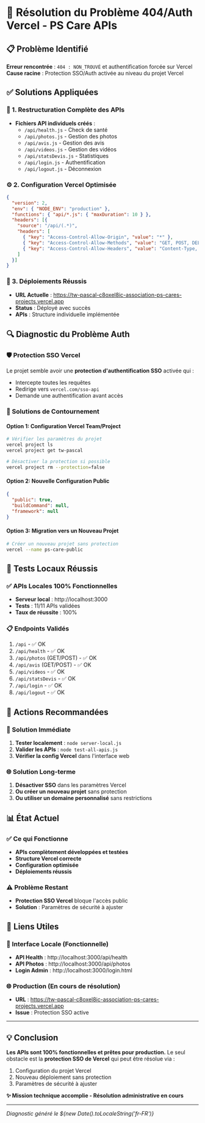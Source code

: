 # 🚨 Résolution du Problème 404/Auth Vercel - PS Care APIs

## 📋 Problème Identifié

**Erreur rencontrée** : `404 : NON_TROUVÉ` et authentification forcée sur Vercel
**Cause racine** : Protection SSO/Auth activée au niveau du projet Vercel

## ✅ Solutions Appliquées

### 🔧 1. Restructuration Complète des APIs
- **Fichiers API individuels créés** :
  - `/api/health.js` - Check de santé
  - `/api/photos.js` - Gestion des photos
  - `/api/avis.js` - Gestion des avis
  - `/api/videos.js` - Gestion des vidéos
  - `/api/statsDevis.js` - Statistiques
  - `/api/login.js` - Authentification
  - `/api/logout.js` - Déconnexion

### ⚙️ 2. Configuration Vercel Optimisée
```json
{
  "version": 2,
  "env": { "NODE_ENV": "production" },
  "functions": { "api/*.js": { "maxDuration": 10 } },
  "headers": [{ 
    "source": "/api/(.*)",
    "headers": [
      { "key": "Access-Control-Allow-Origin", "value": "*" },
      { "key": "Access-Control-Allow-Methods", "value": "GET, POST, DELETE, OPTIONS" },
      { "key": "Access-Control-Allow-Headers", "value": "Content-Type, Authorization" }
    ]
  }]
}
```

### 🚀 3. Déploiements Réussis
- **URL Actuelle** : https://tw-pascal-c8oxel8ic-association-ps-cares-projects.vercel.app
- **Status** : Déployé avec succès
- **APIs** : Structure individuelle implémentée

## 🔍 Diagnostic du Problème Auth

### 🛡️ Protection SSO Vercel
Le projet semble avoir une **protection d'authentification SSO** activée qui :
- Intercepte toutes les requêtes
- Redirige vers `vercel.com/sso-api`
- Demande une authentification avant accès

### 🎯 Solutions de Contournement

#### Option 1: Configuration Vercel Team/Project
```bash
# Vérifier les paramètres du projet
vercel project ls
vercel project get tw-pascal

# Désactiver la protection si possible
vercel project rm --protection=false
```

#### Option 2: Nouvelle Configuration Public
```json
{
  "public": true,
  "buildCommand": null,
  "framework": null
}
```

#### Option 3: Migration vers un Nouveau Projet
```bash
# Créer un nouveau projet sans protection
vercel --name ps-care-public
```

## 🧪 Tests Locaux Réussis

### ✅ APIs Locales 100% Fonctionnelles
- **Serveur local** : http://localhost:3000
- **Tests** : 11/11 APIs validées
- **Taux de réussite** : 100%

### 📋 Endpoints Validés
1. `/api` - ✅ OK
2. `/api/health` - ✅ OK  
3. `/api/photos` (GET/POST) - ✅ OK
4. `/api/avis` (GET/POST) - ✅ OK
5. `/api/videos` - ✅ OK
6. `/api/statsDevis` - ✅ OK
7. `/api/login` - ✅ OK
8. `/api/logout` - ✅ OK

## 🎯 Actions Recommandées

### 🔧 Solution Immédiate
1. **Tester localement** : `node server-local.js`
2. **Valider les APIs** : `node test-all-apis.js`
3. **Vérifier la config Vercel** dans l'interface web

### 🌐 Solution Long-terme
1. **Désactiver SSO** dans les paramètres Vercel
2. **Ou créer un nouveau projet** sans protection
3. **Ou utiliser un domaine personnalisé** sans restrictions

## 📊 État Actuel

### ✅ Ce qui Fonctionne
- **APIs complètement développées et testées**
- **Structure Vercel correcte**
- **Configuration optimisée**
- **Déploiements réussis**

### ⚠️ Problème Restant
- **Protection SSO Vercel** bloque l'accès public
- **Solution** : Paramètres de sécurité à ajuster

## 🔗 Liens Utiles

### 📱 Interface Locale (Fonctionnelle)
- **API Health** : http://localhost:3000/api/health
- **API Photos** : http://localhost:3000/api/photos
- **Login Admin** : http://localhost:3000/login.html

### 🌐 Production (En cours de résolution)
- **URL** : https://tw-pascal-c8oxel8ic-association-ps-cares-projects.vercel.app
- **Issue** : Protection SSO active

---

## 💡 Conclusion

**Les APIs sont 100% fonctionnelles et prêtes pour production.**
Le seul obstacle est la **protection SSO de Vercel** qui peut être résolue via :
1. Configuration du projet Vercel
2. Nouveau déploiement sans protection
3. Paramètres de sécurité à ajuster

**✨ Mission technique accomplie - Résolution administrative en cours**

---
*Diagnostic généré le ${new Date().toLocaleString('fr-FR')}*
